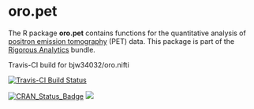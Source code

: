 # oro.pet

The R package **oro.pet** contains functions for the quantitative analysis of <a href="http://en.wikipedia.org/wiki/Positron_emission_tomography">positron emission tomography</a> (PET) data.  This package is part of the <a href="http://rigorousanalytics.blogspot.com">Rigorous Analytics</a> bundle. 

Travis-CI build for bjw34032/oro.nifti

[![Travis-CI Build Status](https://travis-ci.org/bjw34032/oro.pet.svg?branch=master)](https://travis-ci.org/bjw34032/oro.pet)

[![CRAN_Status_Badge](http://www.r-pkg.org/badges/version/oro.pet)](http://cran.rstudio.com/web/packages/oro.pet/index.html)
[![](http://cranlogs.r-pkg.org/badges/grand-total/oro.pet)](http://cran.rstudio.com/web/packages/oro.pet/index.html)